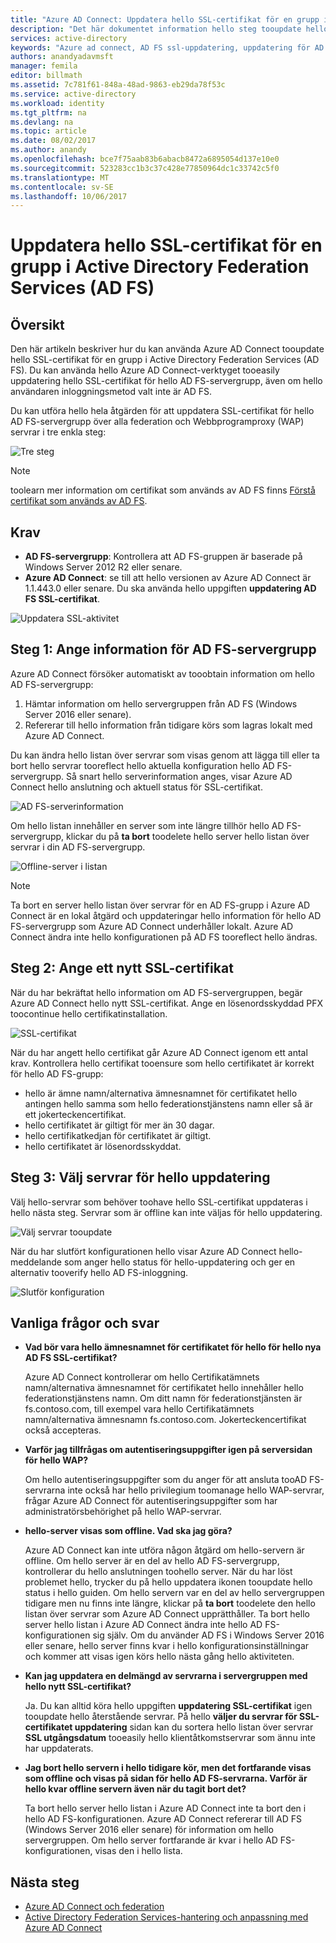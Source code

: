 ```yaml
---
title: "Azure AD Connect: Uppdatera hello SSL-certifikat för en grupp i Active Directory Federation Services (AD FS) | Microsoft Docs"
description: "Det här dokumentet information hello steg tooupdate hello SSL-certifikatet för en AD FS-servergrupp med hjälp av Azure AD Connect."
services: active-directory
keywords: "Azure ad connect, AD FS ssl-uppdatering, uppdatering för AD FS-certifikat, ändra AD FS-certifikat, nya AD FS-certifikat, adfs certifikat, uppdatera AD FS ssl-certifikat, uppdatera ssl-certifikat adfs, konfigurera AD FS ssl-certifikat, AD FS, ssl, certifikat, adfs-tjänsten certifikat för kommunikation, update-federation, konfigurera federation, aad-anslutning"
authors: anandyadavmsft
manager: femila
editor: billmath
ms.assetid: 7c781f61-848a-48ad-9863-eb29da78f53c
ms.service: active-directory
ms.workload: identity
ms.tgt_pltfrm: na
ms.devlang: na
ms.topic: article
ms.date: 08/02/2017
ms.author: anandy
ms.openlocfilehash: bce7f75aab83b6abacb8472a6895054d137e10e0
ms.sourcegitcommit: 523283cc1b3c37c428e77850964dc1c33742c5f0
ms.translationtype: MT
ms.contentlocale: sv-SE
ms.lasthandoff: 10/06/2017
---
```

# <a name="update-hello-ssl-certificate-for-an-active-directory-federation-services-ad-fs-farm"></a>Uppdatera hello SSL-certifikat för en grupp i Active Directory Federation Services (AD FS)

## <a name="overview"></a>Översikt
Den här artikeln beskriver hur du kan använda Azure AD Connect tooupdate hello SSL-certifikat för en grupp i Active Directory Federation Services (AD FS). Du kan använda hello Azure AD Connect-verktyget tooeasily uppdatering hello SSL-certifikat för hello AD FS-servergrupp, även om hello användaren inloggningsmetod valt inte är AD FS.

Du kan utföra hello hela åtgärden för att uppdatera SSL-certifikat för hello AD FS-servergrupp över alla federation och Webbprogramproxy (WAP) servrar i tre enkla steg:

![Tre steg](./media/active-directory-aadconnectfed-ssl-update/threesteps.png)


>[!NOTE]
>toolearn mer information om certifikat som används av AD FS finns [Förstå certifikat som används av AD FS](https://technet.microsoft.com/library/cc730660.aspx).

## <a name="prerequisites"></a>Krav

* **AD FS-servergrupp**: Kontrollera att AD FS-gruppen är baserade på Windows Server 2012 R2 eller senare.
* **Azure AD Connect**: se till att hello versionen av Azure AD Connect är 1.1.443.0 eller senare. Du ska använda hello uppgiften **uppdatering AD FS SSL-certifikat**.

![Uppdatera SSL-aktivitet](./media/active-directory-aadconnectfed-ssl-update/updatessltask.png)

## <a name="step-1-provide-ad-fs-farm-information"></a>Steg 1: Ange information för AD FS-servergrupp

Azure AD Connect försöker automatiskt av tooobtain information om hello AD FS-servergrupp:
1. Hämtar information om hello servergruppen från AD FS (Windows Server 2016 eller senare).
2. Refererar till hello information från tidigare körs som lagras lokalt med Azure AD Connect.

Du kan ändra hello listan över servrar som visas genom att lägga till eller ta bort hello servrar tooreflect hello aktuella konfiguration hello AD FS-servergrupp. Så snart hello serverinformation anges, visar Azure AD Connect hello anslutning och aktuell status för SSL-certifikat.

![AD FS-serverinformation](./media/active-directory-aadconnectfed-ssl-update/adfsserverinfo.png)

Om hello listan innehåller en server som inte längre tillhör hello AD FS-servergrupp, klickar du på **ta bort** toodelete hello server hello listan över servrar i din AD FS-servergrupp.

![Offline-server i listan](./media/active-directory-aadconnectfed-ssl-update/offlineserverlist.png)

>[!NOTE]
> Ta bort en server hello listan över servrar för en AD FS-grupp i Azure AD Connect är en lokal åtgärd och uppdateringar hello information för hello AD FS-servergrupp som Azure AD Connect underhåller lokalt. Azure AD Connect ändra inte hello konfigurationen på AD FS tooreflect hello ändras.    

## <a name="step-2-provide-a-new-ssl-certificate"></a>Steg 2: Ange ett nytt SSL-certifikat

När du har bekräftat hello information om AD FS-servergruppen, begär Azure AD Connect hello nytt SSL-certifikat. Ange en lösenordsskyddad PFX toocontinue hello certifikatinstallation.

![SSL-certifikat](./media/active-directory-aadconnectfed-ssl-update/certificate.png)

När du har angett hello certifikat går Azure AD Connect igenom ett antal krav. Kontrollera hello certifikat tooensure som hello certifikatet är korrekt för hello AD FS-grupp:

-   hello är ämne namn/alternativa ämnesnamnet för certifikatet hello antingen hello samma som hello federationstjänstens namn eller så är ett jokerteckencertifikat.
-   hello certifikatet är giltigt för mer än 30 dagar.
-   hello certifikatkedjan för certifikatet är giltigt.
-   hello certifikatet är lösenordsskyddat.

## <a name="step-3-select-servers-for-hello-update"></a>Steg 3: Välj servrar för hello uppdatering

Välj hello-servrar som behöver toohave hello SSL-certifikat uppdateras i hello nästa steg. Servrar som är offline kan inte väljas för hello uppdatering.

![Välj servrar tooupdate](./media/active-directory-aadconnectfed-ssl-update/selectservers.png)

När du har slutfört konfigurationen hello visar Azure AD Connect hello-meddelande som anger hello status för hello-uppdatering och ger en alternativ tooverify hello AD FS-inloggning.

![Slutför konfiguration](./media/active-directory-aadconnectfed-ssl-update/configurecomplete.png)   

## <a name="faqs"></a>Vanliga frågor och svar

* **Vad bör vara hello ämnesnamnet för certifikatet för hello för hello nya AD FS SSL-certifikat?**

    Azure AD Connect kontrollerar om hello Certifikatämnets namn/alternativa ämnesnamnet för certifikatet hello innehåller hello federationstjänstens namn. Om ditt namn för federationstjänsten är fs.contoso.com, till exempel vara hello Certifikatämnets namn/alternativa ämnesnamn fs.contoso.com.  Jokerteckencertifikat också accepteras.

* **Varför jag tillfrågas om autentiseringsuppgifter igen på serversidan för hello WAP?**

    Om hello autentiseringsuppgifter som du anger för att ansluta tooAD FS-servrarna inte också har hello privilegium toomanage hello WAP-servrar, frågar Azure AD Connect för autentiseringsuppgifter som har administratörsbehörighet på hello WAP-servrar.

* **hello-server visas som offline. Vad ska jag göra?**

    Azure AD Connect kan inte utföra någon åtgärd om hello-servern är offline. Om hello server är en del av hello AD FS-servergrupp, kontrollerar du hello anslutningen toohello server. När du har löst problemet hello, trycker du på hello uppdatera ikonen tooupdate hello status i hello guiden. Om hello servern var en del av hello servergruppen tidigare men nu finns inte längre, klickar på **ta bort** toodelete den hello listan över servrar som Azure AD Connect upprätthåller. Ta bort hello server hello listan i Azure AD Connect ändra inte hello AD FS-konfigurationen sig själv. Om du använder AD FS i Windows Server 2016 eller senare, hello server finns kvar i hello konfigurationsinställningar och kommer att visas igen körs hello nästa gång hello aktiviteten.

* **Kan jag uppdatera en delmängd av servrarna i servergruppen med hello nytt SSL-certifikat?**

    Ja. Du kan alltid köra hello uppgiften **uppdatering SSL-certifikat** igen tooupdate hello återstående servrar. På hello **väljer du servrar för SSL-certifikatet uppdatering** sidan kan du sortera hello listan över servrar **SSL utgångsdatum** tooeasily hello klientåtkomstservrar som ännu inte har uppdaterats.

* **Jag bort hello servern i hello tidigare kör, men det fortfarande visas som offline och visas på sidan för hello AD FS-servrarna. Varför är hello kvar offline servern även när du tagit bort det?**

    Ta bort hello server hello listan i Azure AD Connect inte ta bort den i hello AD FS-konfigurationen. Azure AD Connect refererar till AD FS (Windows Server 2016 eller senare) för information om hello servergruppen. Om hello server fortfarande är kvar i hello AD FS-konfigurationen, visas den i hello lista.  

## <a name="next-steps"></a>Nästa steg

- [Azure AD Connect och federation](active-directory-aadconnectfed-whatis.md)
- [Active Directory Federation Services-hantering och anpassning med Azure AD Connect](active-directory-aadconnect-federation-management.md)
